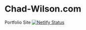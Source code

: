 # Chad-Wilson.com
Portfolio Site
[![Netlify Status](https://api.netlify.com/api/v1/badges/c4a32418-0f77-4622-b7d9-ecc0837a54ab/deploy-status)](https://app.netlify.com/sites/chad-wilson/deploys)